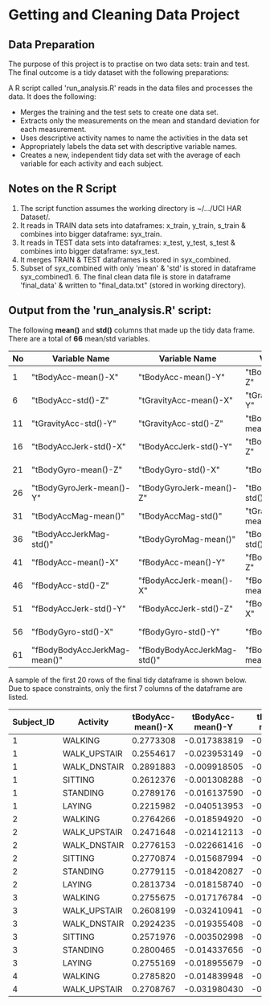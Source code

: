 Getting and Cleaning Data Project
=================================

Data Preparation
----------------

The purpose of this project is to practise on two data sets: train and test. The final outcome is a tidy dataset with the following preparations:

A R script called 'run_analysis.R' reads in the data files and processes the data. It does the following:

   * Merges the training and the test sets to create one data set.
   * Extracts only the measurements on the mean and standard deviation for each measurement. 
   * Uses descriptive activity names to name the activities in the data set
   * Appropriately labels the data set with descriptive variable names. 
   * Creates a new, independent tidy data set with the average of each variable for each activity and each subject.

Notes on the R Script
---------------------

  1. The script function assumes the working directory is ~/.../UCI HAR Dataset/.   
  2. It reads in TRAIN data sets into dataframes: x_train, y_train, s_train & combines into bigger dataframe: syx_train. 
  3. It reads in TEST data sets into dataframes: x_test, y_test, s_test & combines into bigger dataframe: syx_test.
  4. It merges TRAIN & TEST dataframes is stored in syx_combined.
  5. Subset of syx_combined with only 'mean' & 'std' is stored in dataframe syx_combined1.                  6. The final clean data file is store in dataframe 'final_data' & written to "final_data.txt" (stored in working directory).   


Output from the 'run_analysis.R' script:
----------------------------------------

The following **mean()** and **std()** columns that made up the tidy data frame. There are a total of **66** mean/std variables.
 
| No | Variable Name       |Variable Name       |Variable Name       |Variable Name      |Variable Name      |
|----|---------------------|--------------------|--------------------|-------------------|-------------------|           
|  1 | "tBodyAcc-mean()-X" |"tBodyAcc-mean()-Y" |"tBodyAcc-mean()-Z" |"tBodyAcc-std()-X" |"tBodyAcc-std()-Y" |
|  6 | "tBodyAcc-std()-Z"  |"tGravityAcc-mean()-X" |"tGravityAcc-mean()-Y" |"tGravityAcc-mean()-Z" |"tGravityAcc-std()-X" |     
| 11 | "tGravityAcc-std()-Y" |"tGravityAcc-std()-Z" |"tBodyAccJerk-mean()-X" |"tBodyAccJerk-mean()-Y" |"tBodyAccJerk-mean()-Z" |       
| 16 | "tBodyAccJerk-std()-X" |"tBodyAccJerk-std()-Y" |"tBodyAccJerk-std()-Z" |"tBodyGyro-mean()-X" |"tBodyGyro-mean()-Y" |          
| 21 | "tBodyGyro-mean()-Z" |"tBodyGyro-std()-X" |"tBodyGyro-std()-Y" |"tBodyGyro-std()-Z" |"tBodyGyroJerk-mean()-X" |    
| 26 | "tBodyGyroJerk-mean()-Y" |"tBodyGyroJerk-mean()-Z" |"tBodyGyroJerk-std()-X" |"tBodyGyroJerk-std()-Y" |"tBodyGyroJerk-std()-Z" |       
| 31 | "tBodyAccMag-mean()" |"tBodyAccMag-std()" |"tGravityAccMag-mean()" |"tGravityAccMag-std()" |"tBodyAccJerkMag-mean()" |     
| 36 | "tBodyAccJerkMag-std()" |"tBodyGyroMag-mean()" |"tBodyGyroMag-std()" |"tBodyGyroJerkMag-mean()" |"tBodyGyroJerkMag-std()" |     
| 41 | "fBodyAcc-mean()-X" |"fBodyAcc-mean()-Y" |"fBodyAcc-mean()-Z" |"fBodyAcc-std()-X" |"fBodyAcc-std()-Y" |           
| 46 | "fBodyAcc-std()-Z" |"fBodyAccJerk-mean()-X" |"fBodyAccJerk-mean()-Y" |"fBodyAccJerk-mean()-Z" |"fBodyAccJerk-std()-X" |        
| 51 | "fBodyAccJerk-std()-Y" |"fBodyAccJerk-std()-Z" |"fBodyGyro-mean()-X" |"fBodyGyro-mean()-Y" |"fBodyGyro-mean()-Z" |        
| 56 | "fBodyGyro-std()-X" |"fBodyGyro-std()-Y" |"fBodyGyro-std()-Z" |"fBodyAccMag-mean()" |"fBodyAccMag-std()" |          
| 61 | "fBodyBodyAccJerkMag-mean()" |"fBodyBodyAccJerkMag-std()" |"fBodyBodyGyroMag-mean()" |"fBodyBodyGyroMag-std()" |"fBodyBodyGyroJerkMag-mean()" || 66 | "fBodyBodyGyroJerkMag-std()" |    |    |    |    |


A sample of the first 20 rows of the final tidy dataframe is shown below. Due to space constraints, only the first 7 columns of the dataframe are listed.
 
|   Subject_ID|     Activity| tBodyAcc-mean()-X| tBodyAcc-mean()-Y| tBodyAcc-mean()-Z| tBodyAcc-std()-X| tBodyAcc-std()-Y|
|-------------|-------------|------------------|------------------|------------------|-----------------|-----------------|
|            1|      WALKING|         0.2773308|      -0.017383819|       -0.11114810|      -0.28374026|      0.114461337|
|            1| WALK_UPSTAIR|         0.2554617|      -0.023953149|       -0.09730200|      -0.35470803|     -0.002320265|
|            1| WALK_DNSTAIR|         0.2891883|      -0.009918505|       -0.10756619|       0.03003534|     -0.031935943|
|            1|      SITTING|         0.2612376|      -0.001308288|       -0.10454418|      -0.97722901|     -0.922618642|
|            1|     STANDING|         0.2789176|      -0.016137590|       -0.11060182|      -0.99575990|     -0.973190056|
|            1|       LAYING|         0.2215982|      -0.040513953|       -0.11320355|      -0.92805647|     -0.836827406|
|            2|      WALKING|         0.2764266|      -0.018594920|       -0.10550036|      -0.42364284|     -0.078091253|
|            2| WALK_UPSTAIR|         0.2471648|      -0.021412113|       -0.15251390|      -0.30437641|      0.108027280|
|            2| WALK_DNSTAIR|         0.2776153|      -0.022661416|       -0.11681294|       0.04636668|      0.262881789|
|            2|      SITTING|         0.2770874|      -0.015687994|       -0.10921827|      -0.98682228|     -0.950704499|
|            2|     STANDING|         0.2779115|      -0.018420827|       -0.10590854|      -0.98727189|     -0.957304989|
|            2|       LAYING|         0.2813734|      -0.018158740|       -0.10724561|      -0.97405946|     -0.980277399|
|            3|      WALKING|         0.2755675|      -0.017176784|       -0.11267486|      -0.36035673|     -0.069914065|
|            3| WALK_UPSTAIR|         0.2608199|      -0.032410941|       -0.11006486|      -0.31312344|      0.011628081|
|            3| WALK_DNSTAIR|         0.2924235|      -0.019355408|       -0.11613984|      -0.05741005|     -0.033150372|
|            3|      SITTING|         0.2571976|      -0.003502998|       -0.09835792|      -0.97101012|     -0.856617812|
|            3|     STANDING|         0.2800465|      -0.014337656|       -0.10162172|      -0.96674254|     -0.893449307|
|            3|       LAYING|         0.2755169|      -0.018955679|       -0.10130048|      -0.98277664|     -0.962057545|
|            4|      WALKING|         0.2785820|      -0.014839948|       -0.11140306|      -0.44082997|     -0.078826737|
|            4| WALK_UPSTAIR|         0.2708767|      -0.031980430|       -0.11421946|      -0.20493304|     -0.066689911|
